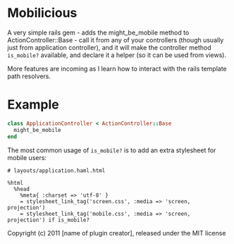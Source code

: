 Mobilicious
==========

A very simple rails gem - adds the might_be_mobile method to ActionController::Base -
call it from any of your controllers (though usually just from application controller),
and it will make the controller method `is_mobile?` available, and declare it a helper
(so it can be used from views).

More features are incoming as I learn how to interact with the rails template path resolvers.

Example
=======

```ruby
class ApplicationController < ActionController::Base
  might_be_mobile
end
```

The most common usage of `is_mobile?` is to add an extra stylesheet for mobile users:

```haml
# layouts/application.haml.html

%html
  %head
    %meta{ :charset => 'utf-8' }
    = stylesheet_link_tag('screen.css', :media => 'screen, projection')
    = stylesheet_link_tag('mobile.css', :media => 'screen, projection') if is_mobile?

```


Copyright (c) 2011 [name of plugin creator], released under the MIT license
